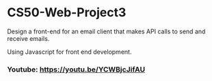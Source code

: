# CS50-Web-Project3

Design a front-end for an email client that makes API calls to send and receive emails.

Using Javascript for front end development.

### Youtube: https://youtu.be/YCWBjcJifAU

